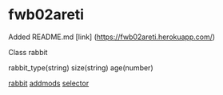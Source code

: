 # fwb02areti
Added README.md
[link] (https://fwb02areti.herokuapp.com/)

Class rabbit

rabbit_type(string)
size(string)
age(number)

[rabbit](https://fwb02areti.herokuapp.com/rabbit)
[addmods](https://fwb02areti.herokuapp.com/addmods)
[selector](https://fwb02areti.herokuapp.com/selector)